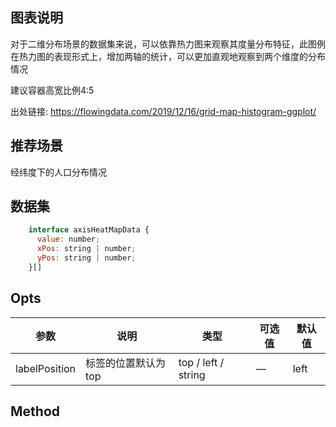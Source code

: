 ## 图表说明
对于二维分布场景的数据集来说，可以依靠热力图来观察其度量分布特征，此图例在热力图的表现形式上，增加两轴的统计，可以更加直观地观察到两个维度的分布情况

建议容器高宽比例4:5

出处链接: https://flowingdata.com/2019/12/16/grid-map-histogram-ggplot/

## 推荐场景
经纬度下的人口分布情况

## 数据集
```js
    interface axisHeatMapData {
      value: number;
      xPos: string | number;
      yPos: string | number;
    }[]
```

## Opts
| 参数      | 说明          | 类型      | 可选值                           | 默认值  |
|---------- |-------------- |---------- |--------------------------------  |-------- |
| labelPosition | 标签的位置默认为top | top / left / string | — | left |


## Method